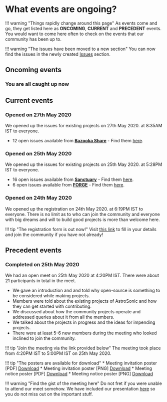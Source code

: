 # What events are ongoing?

!!! warning "Things rapidly change around this page"
    As events come and go, they get listed here as **ONCOMING**, **CURRENT** and **PRECEDENT** events. You would want to come here often to check on the events that our community has been up to.

!!! warning "The issues have been moved to a new section"
    You can now find the issues in the newly created [Issues](probs.md) section.

## Oncoming events

### You are all caught up now

## Current events

### Opened on 27th May 2020
We opened up the issues for existing projects on 27th May 2020. at 8:35AM IST to everyone.

* 12 open issues available from [**Bazooka Share**](https://github.com/astrosonic/bazooka-share) - Find them [here](probs.md#bazooka-share).

### Opened on 25th May 2020
We opened up the issues for existing projects on 25th May 2020. at 5:28PM IST to everyone. 

* 16 open issues available from [**Sanctuary**](https://github.com/astrosonic/sanctuary) - Find them [here](probs.md#sanctuary).
* 6 open issues available from [**FORGE**](https://github/astrosonic/forge) - Find them [here](probs.md#forge).

### Opened on 24th May 2020
We opened up the registration on 24th May 2020. at 6:19PM IST to everyone. There is no limit as to who can join the community and everyone with big dreams and will to build good projects is more than welcome here.

!!! tip "The registration form is out now!"
    Visit [this link](https://forms.gle/i3FM5LyUVwC1jPwQ7) to fill in your details and join the community if you have not already!

## Precedent events

### Completed on 25th May 2020
We had an open meet on 25th May 2020 at 4:20PM IST. There were about 21 participants in total in the meet. 

* We gave an introduction and and told why open-source is something to be considered while making projects.
* Members were told about the existing projects of AstroSonic and how they can get started with contributing.
* We discussed about how the community projects operate and addressed queries about it from all the members.
* We talked about the projects in progress and the ideas for impending projects.
* There were at least 5-6 new members during the meeting who looked inclined to join the community.

!!! tip "Join the meeting via the link provided below"
    The meeting took place from 4:20PM IST to 5:00PM IST on 25th May 2020.

!!! tip "The posters are available for download"
    * Meeting invitation poster [PDF] [Download](pdfs/25May2020-Meet-1.pdf)
    * Meeting invitation poster [PNG] [Download](pics/25May2020-Meet-1.png)
    * Meeting notice poster [PDF] [Download](pdfs/25May2020-Meet-2.pdf)
    * Meeting notice poster [PNG] [Download](pics/25May2020-Meet-2.png)

!!! warning "Find the gist of the meeting here"
    Do not fret if you were unable to attend our meet somehow. We have included our presentation [here](pdfs/25May2020-Meet-Gist.pdf) so you do not miss out on the important stuff.